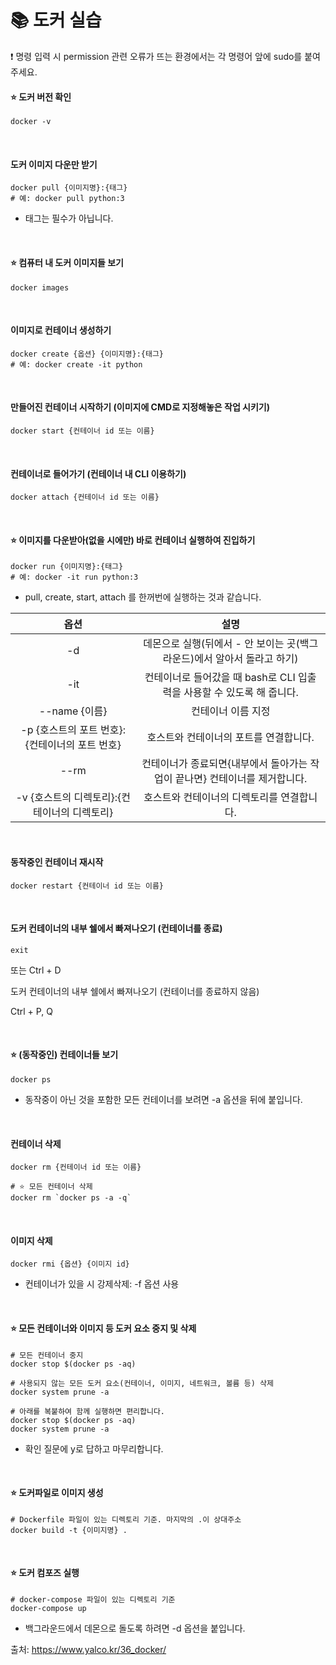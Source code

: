 #  📚 도커 실습

❗️ 명령 입력 시 permission 관련 오류가 뜨는 환경에서는 각 명령어 앞에 sudo를 붙여주세요.


#### ⭐️ 도커 버전 확인
```shell
docker -v
```  
<br/>

#### 도커 이미지 다운만 받기
```shell
docker pull {이미지명}:{태그}
# 예: docker pull python:3
```  
- 태그는 필수가 아닙니다.

<br/>

#### ⭐️ 컴퓨터 내 도커 이미지들 보기
```shell
docker images
```
<br/>

#### 이미지로 컨테이너 생성하기
```shell
docker create {옵션} {이미지명}:{태그}
# 예: docker create -it python
```
<br/>

#### 만들어진 컨테이너 시작하기 (이미지에 CMD로 지정해놓은 작업 시키기)
```shell
docker start {컨테이너 id 또는 이름}
```
<br/>

#### 컨테이너로 들어가기 (컨테이너 내 CLI 이용하기)
```shell
docker attach {컨테이너 id 또는 이름}
```
<br/>

#### ⭐️ 이미지를 다운받아(없을 시에만) 바로 컨테이너 실행하여 진입하기
```shell
docker run {이미지명}:{태그}
# 예: docker -it run python:3
```
- pull, create, start, attach 를 한꺼번에 실행하는 것과 같습니다.

**옵션**|**설명**
:-----:|:-----:
-d|데몬으로 실행(뒤에서 - 안 보이는 곳(백그라운드)에서 알아서 돌라고 하기)
-it|컨테이너로 들어갔을 때 bash로 CLI 입출력을 사용할 수 있도록 해 줍니다.
--name {이름}|컨테이너 이름 지정
-p {호스트의 포트 번호}:{컨테이너의 포트 번호}|호스트와 컨테이너의 포트를 연결합니다.
--rm|컨테이너가 종료되면{내부에서 돌아가는 작업이 끝나면} 컨테이너를 제거합니다.
-v {호스트의 디렉토리}:{컨테이너의 디렉토리}|호스트와 컨테이너의 디렉토리를 연결합니다.
<br/>

#### 동작중인 컨테이너 재시작
```shell
docker restart {컨테이너 id 또는 이름}
```
<br/>

#### 도커 컨테이너의 내부 쉘에서 빠져나오기 (컨테이너를 종료)
```shell
exit
```
또는 Ctrl + D

도커 컨테이너의 내부 쉘에서 빠져나오기 (컨테이너를 종료하지 않음)

Ctrl + P, Q

<br/>


#### ⭐️ (동작중인) 컨테이너들 보기
```shell
docker ps
```
- 동작중이 아닌 것을 포함한 모든 컨테이너를 보려면 -a 옵션을 뒤에 붙입니다.

<br/>

#### 컨테이너 삭제
```shell
docker rm {컨테이너 id 또는 이름}

# ⭐ 모든 컨테이너 삭제
docker rm `docker ps -a -q`
```

<br/>


#### 이미지 삭제
```shell
docker rmi {옵션} {이미지 id}
```

- 컨테이너가 있을 시 강제삭제: -f 옵션 사용

<br/>


#### ⭐️ 모든 컨테이너와 이미지 등 도커 요소 중지 및 삭제
```shell
# 모든 컨테이너 중지
docker stop $(docker ps -aq)

# 사용되지 않는 모든 도커 요소(컨테이너, 이미지, 네트워크, 볼륨 등) 삭제
docker system prune -a
```

```shell
# 아래를 복붙하여 함께 실행하면 편리합니다.
docker stop $(docker ps -aq)
docker system prune -a
```

- 확인 질문에 y로 답하고 마무리합니다.


<br/>


#### ⭐️ 도커파일로 이미지 생성
```shell
# Dockerfile 파일이 있는 디렉토리 기준. 마지막의 .이 상대주소
docker build -t {이미지명} .
```

<br/>


#### ⭐️ 도커 컴포즈 실행
```shell
# docker-compose 파일이 있는 디렉토리 기준
docker-compose up
```
- 백그라운드에서 데몬으로 돌도록 하려면 -d 옵션을 붙입니다.


출처: https://www.yalco.kr/36_docker/